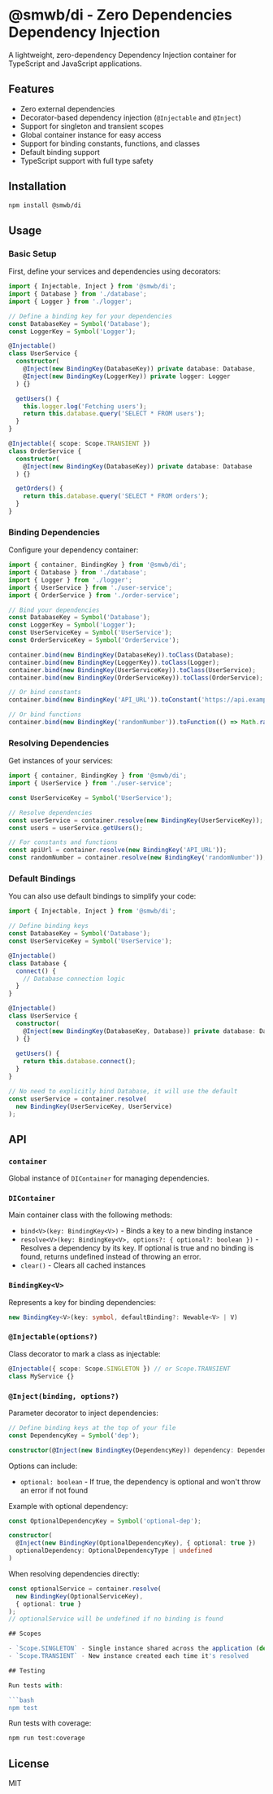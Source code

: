 # @smwb/di - Zero Dependencies Dependency Injection

A lightweight, zero-dependency Dependency Injection container for TypeScript and JavaScript applications.

## Features

- Zero external dependencies
- Decorator-based dependency injection (`@Injectable` and `@Inject`)
- Support for singleton and transient scopes
- Global container instance for easy access
- Support for binding constants, functions, and classes
- Default binding support
- TypeScript support with full type safety

## Installation

```bash
npm install @smwb/di
```

## Usage

### Basic Setup

First, define your services and dependencies using decorators:

```typescript
import { Injectable, Inject } from '@smwb/di';
import { Database } from './database';
import { Logger } from './logger';

// Define a binding key for your dependencies
const DatabaseKey = Symbol('Database');
const LoggerKey = Symbol('Logger');

@Injectable()
class UserService {
  constructor(
    @Inject(new BindingKey(DatabaseKey)) private database: Database,
    @Inject(new BindingKey(LoggerKey)) private logger: Logger
  ) {}

  getUsers() {
    this.logger.log('Fetching users');
    return this.database.query('SELECT * FROM users');
  }
}

@Injectable({ scope: Scope.TRANSIENT })
class OrderService {
  constructor(
    @Inject(new BindingKey(DatabaseKey)) private database: Database
  ) {}

  getOrders() {
    return this.database.query('SELECT * FROM orders');
  }
}
```

### Binding Dependencies

Configure your dependency container:

```typescript
import { container, BindingKey } from '@smwb/di';
import { Database } from './database';
import { Logger } from './logger';
import { UserService } from './user-service';
import { OrderService } from './order-service';

// Bind your dependencies
const DatabaseKey = Symbol('Database');
const LoggerKey = Symbol('Logger');
const UserServiceKey = Symbol('UserService');
const OrderServiceKey = Symbol('OrderService');

container.bind(new BindingKey(DatabaseKey)).toClass(Database);
container.bind(new BindingKey(LoggerKey)).toClass(Logger);
container.bind(new BindingKey(UserServiceKey)).toClass(UserService);
container.bind(new BindingKey(OrderServiceKey)).toClass(OrderService);

// Or bind constants
container.bind(new BindingKey('API_URL')).toConstant('https://api.example.com');

// Or bind functions
container.bind(new BindingKey('randomNumber')).toFunction(() => Math.random());
```

### Resolving Dependencies

Get instances of your services:

```typescript
import { container, BindingKey } from '@smwb/di';
import { UserService } from './user-service';

const UserServiceKey = Symbol('UserService');

// Resolve dependencies
const userService = container.resolve(new BindingKey(UserServiceKey));
const users = userService.getUsers();

// For constants and functions
const apiUrl = container.resolve(new BindingKey('API_URL'));
const randomNumber = container.resolve(new BindingKey('randomNumber'));
```

### Default Bindings

You can also use default bindings to simplify your code:

```typescript
import { Injectable, Inject } from '@smwb/di';

// Define binding keys
const DatabaseKey = Symbol('Database');
const UserServiceKey = Symbol('UserService');

@Injectable()
class Database {
  connect() {
    // Database connection logic
  }
}

@Injectable()
class UserService {
  constructor(
    @Inject(new BindingKey(DatabaseKey, Database)) private database: Database
  ) {}
  
  getUsers() {
    return this.database.connect();
  }
}

// No need to explicitly bind Database, it will use the default
const userService = container.resolve(
  new BindingKey(UserServiceKey, UserService)
);
```

## API

### `container`

Global instance of `DIContainer` for managing dependencies.

### `DIContainer`

Main container class with the following methods:

- `bind<V>(key: BindingKey<V>)` - Binds a key to a new binding instance
- `resolve<V>(key: BindingKey<V>, options?: { optional?: boolean })` - Resolves a dependency by its key. If optional is true and no binding is found, returns undefined instead of throwing an error.
- `clear()` - Clears all cached instances

### `BindingKey<V>`

Represents a key for binding dependencies:

```typescript
new BindingKey<V>(key: symbol, defaultBinding?: Newable<V> | V)
```

### `@Injectable(options?)`

Class decorator to mark a class as injectable:

```typescript
@Injectable({ scope: Scope.SINGLETON }) // or Scope.TRANSIENT
class MyService {}
```

### `@Inject(binding, options?)`

Parameter decorator to inject dependencies:

```typescript
// Define binding keys at the top of your file
const DependencyKey = Symbol('dep');

constructor(@Inject(new BindingKey(DependencyKey)) dependency: DependencyType)
```

Options can include:
- `optional: boolean` - If true, the dependency is optional and won't throw an error if not found

Example with optional dependency:

```typescript
const OptionalDependencyKey = Symbol('optional-dep');

constructor(
  @Inject(new BindingKey(OptionalDependencyKey), { optional: true })
  optionalDependency: OptionalDependencyType | undefined
)
```

When resolving dependencies directly:

```typescript
const optionalService = container.resolve(
  new BindingKey(OptionalServiceKey),
  { optional: true }
);
// optionalService will be undefined if no binding is found

## Scopes

- `Scope.SINGLETON` - Single instance shared across the application (default)
- `Scope.TRANSIENT` - New instance created each time it's resolved

## Testing

Run tests with:

```bash
npm test
```

Run tests with coverage:

```bash
npm run test:coverage
```

## License

MIT